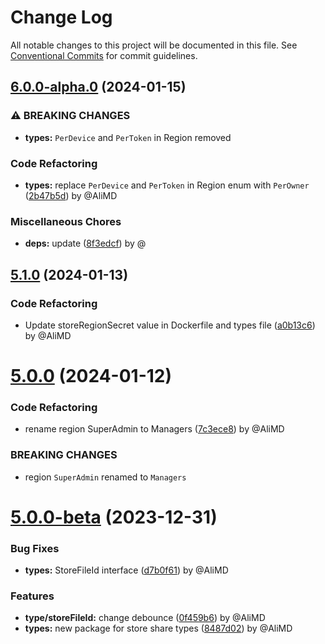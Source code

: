 # Change Log

All notable changes to this project will be documented in this file.
See [Conventional Commits](https://conventionalcommits.org) for commit guidelines.

## [6.0.0-alpha.0](https://github.com/Alwatr/store/compare/v5.1.0...v6.0.0-alpha.0) (2024-01-15)

### ⚠ BREAKING CHANGES

* **types:** `PerDevice` and `PerToken` in Region removed

### Code Refactoring

* **types:** replace `PerDevice` and `PerToken` in Region enum with `PerOwner` ([2b47b5d](https://github.com/Alwatr/store/commit/2b47b5dd81e59ee33b17e4ae01253ea2cde5f9ab)) by @AliMD

### Miscellaneous Chores

* **deps:** update ([8f3edcf](https://github.com/Alwatr/store/commit/8f3edcf8a489927a6c43dfcaa5db88a579ecac80)) by @

## [5.1.0](https://github.com/Alwatr/store/compare/v5.0.0...v5.1.0) (2024-01-13)

### Code Refactoring

* Update storeRegionSecret value in Dockerfile and types file ([a0b13c6](https://github.com/Alwatr/store/commit/a0b13c6ff07599a425fa666437c0ebf167ccf6c8)) by @AliMD

# [5.0.0](https://github.com/Alwatr/store/compare/v5.0.0-beta...v5.0.0) (2024-01-12)

### Code Refactoring

* rename region SuperAdmin to Managers ([7c3ece8](https://github.com/Alwatr/store/commit/7c3ece8a24a88ea12a82966e41ea1ad7362159f4)) by @AliMD

### BREAKING CHANGES

* region `SuperAdmin` renamed to `Managers`

# [5.0.0-beta](https://github.com/Alwatr/store/compare/v4.1.0...v5.0.0-beta) (2023-12-31)

### Bug Fixes

* **types:** StoreFileId interface ([d7b0f61](https://github.com/Alwatr/store/commit/d7b0f61d673e6c70c139454aae03f1472f6f7c31)) by @AliMD

### Features

* **type/storeFileId:** change debounce ([0f459b6](https://github.com/Alwatr/store/commit/0f459b6bf51ef2ab79b35a738f7a58dd67686527)) by @AliMD
* **types:** new package for store share types ([8487d02](https://github.com/Alwatr/store/commit/8487d0255b21ab02eecb0b6216e438fe0d0ca852)) by @AliMD
